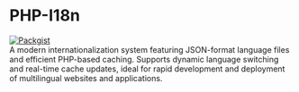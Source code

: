 # PHP-I18n
[![Packgist](https://img.shields.io/packagist/v/carry0987/i18n.svg?style=flat-square)](https://packagist.org/packages/carry0987/i18n)  
A modern internationalization system featuring JSON-format language files and efficient PHP-based caching. Supports dynamic language switching and real-time cache updates, ideal for rapid development and deployment of multilingual websites and applications.

